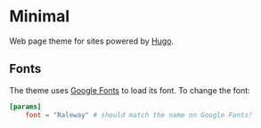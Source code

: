 # Minimal

Web page theme for sites powered by [Hugo](https://gohugo.io).

## Fonts

The theme uses [Google Fonts](https://fonts.google.com) to load its font.
To change the font:

```toml
[params]
    font = "Raleway" # should match the name on Google Fonts!
```
